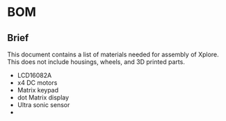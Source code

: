 # BOM

## Brief
This document contains a list of materials needed for assembly of Xplore. This does not include housings, wheels, and 3D printed parts.

- LCD16082A
- x4 DC motors
- Matrix keypad
- dot Matrix display
- Ultra sonic sensor
- 